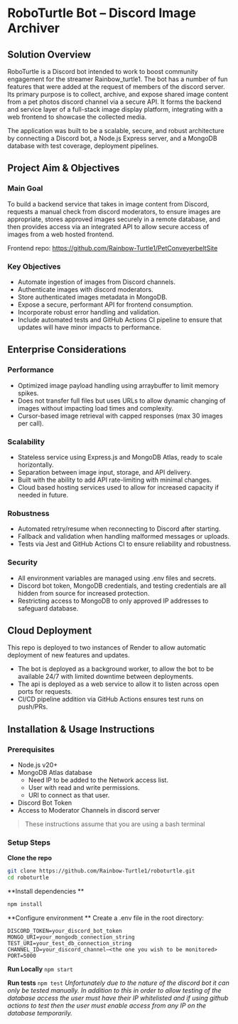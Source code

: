 # RoboTurtle Bot – Discord Image Archiver

## Solution Overview

RoboTurtle is a Discord bot intended to work to boost community engagement for the streamer Rainbow_turtle1. The bot has a number of fun features that were added at the request of members of the discord server. Its primary purpose is to collect, archive, and expose shared image content from a pet photos discord channel via a secure API. It forms the backend and service layer of a full-stack image display platform, integrating with a web frontend to showcase the collected media.

The application was built to be a scalable, secure, and robust architecture by connecting a Discord bot, a Node.js Express server, and a MongoDB database with test coverage, deployment pipelines.

## Project Aim & Objectives

### Main Goal

To build a backend service that takes in image content from Discord, requests a manual check from discord moderators, to ensure images are appropriate, stores approved images securely in a remote database, and then provides access via an integrated API to allow secure access of images from a web hosted frontend.

Frontend repo: https://github.com/Rainbow-Turtle1/PetConveyerbeltSite

### Key Objectives

- Automate ingestion of images from Discord channels.
- Authenticate images with discord moderators.
- Store authenticated images metadata in MongoDB.
- Expose a secure, performant API for frontend consumption.
- Incorporate robust error handling and validation.
- Include automated tests and GitHub Actions CI pipeline to ensure that updates will have minor impacts to performance.

## Enterprise Considerations

### Performance

- Optimized image payload handling using arraybuffer to limit memory spikes.
- Does not transfer full files but uses URLs to allow dynamic changing of images without impacting load times and complexity.
- Cursor-based image retrieval with capped responses (max 30 images per call).

### Scalability

- Stateless service using Express.js and MongoDB Atlas, ready to scale horizontally.
- Separation between image input, storage, and API delivery.
- Built with the ability to add API rate-limiting with minimal changes.
- Cloud based hosting services used to allow for increased capacity if needed in future.

### Robustness

- Automated retry/resume when reconnecting to Discord after starting.
- Fallback and validation when handling malformed messages or uploads.
- Tests via Jest and GitHub Actions CI to ensure reliability and robustness.

### Security

- All environment variables are managed using .env files and secrets.
- Discord bot token, MongoDB credentials, and testing credentials are all hidden from source for increased protection.
- Restricting access to MongoDB to only approved IP addresses to safeguard database.

## Cloud Deployment

This repo is deployed to two instances of Render to allow automatic deployment of new features and updates.

- The bot is deployed as a background worker, to allow the bot to be available 24/7 with limited downtime between deployments.
- The api is deployed as a web service to allow it to listen across open ports for requests.
- CI/CD pipeline addition via GitHub Actions ensures test runs on push/PRs.

## Installation & Usage Instructions

### Prerequisites

- Node.js v20+
- MongoDB Atlas database  
  - Need IP to be added to the Network access list.  
  - User with read and write permissions.  
  - URI to connect as that user.
- Discord Bot Token
- Access to Moderator Channels in discord server

> These instructions assume that you are using a bash terminal

### Setup Steps

**Clone the repo**

```bash
git clone https://github.com/Rainbow-Turtle1/roboturtle.git
cd roboturtle
```
**Install dependencies
**
```bash
npm install
```
**Configure environment
**
Create a .env file in the root directory:
```
DISCORD_TOKEN=your_discord_bot_token
MONGO_URI=your_mongodb_connection_string
TEST_URI=your_test_db_connection_string
CHANNEL_ID=your_discord_channel–<the one you wish to be monitored>
PORT=5000
```

**Run Locally**
```npm start```

**Run tests**
```npm test```
_Unfortunately due to the nature of the discord bot it can only be tested manually.
In addition to this in order to allow testing of the database access the user must have their IP whitelisted and if using github actions to test then the user must enable access from any IP on the database temporarily._
